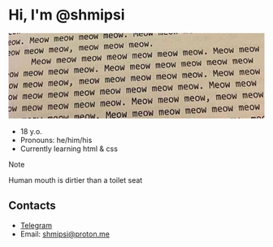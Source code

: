 # Hi, I'm @shmipsi
![Banner](/banner.jpg)
- 18 y.o.
- Pronouns: he/him/his
- Currently learning html & css
> [!Note]
> Human mouth is dirtier than a toilet seat

## Contacts
- [Telegram](https://t.me/Anef_fr)
- Email: shmipsi@proton.me
<!---
shmipsi/shmipsi is a ✨ special ✨ repository because its `README.md` (this file) appears on your GitHub profile.
You can click the Preview link to take a look at your changes.
--->

